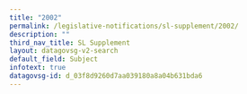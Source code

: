 ```yaml
---
title: "2002"
permalink: /legislative-notifications/sl-supplement/2002/
description: ""
third_nav_title: SL Supplement
layout: datagovsg-v2-search
default_field: Subject
infotext: true
datagovsg-id: d_03f8d9260d7aa039180a8a04b631bda6
---
```

